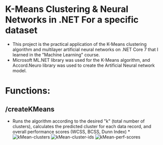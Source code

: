 # K-Means Clustering & Neural Networks in .NET For a specific dataset
* This project is the practical application of the K-Means clustering algorithm and multilayer artificial neural networks on .NET Core 7 that I learned in the "Machine Learning" course.
* Microsoft ML.NET library was used for the K-Means algorithm, and Accord.Neuro library was used to create the Artificial Neural network model.
# Functions:
## /createKMeans
 * Runs the algorithm according to the desired "k" (total number of clusters), calculates the predicted cluster for each data record, and overall performance scores (WCSS, BCSS, Dunn Index) 
 *![kMean-clusters](https://github.com/gunesgultekin/kMeansClustering-NeuralNetworks-.NET/assets/126399958/29842e09-d6e6-416f-9652-86c83fa43934)
![kMean-cluster-ids](https://github.com/gunesgultekin/kMeansClustering-NeuralNetworks-.NET/assets/126399958/2cf24d42-4b56-4a99-a22b-1c0dd8158286)
![kMean-perf-scores](https://github.com/gunesgultekin/kMeansClustering-NeuralNetworks-.NET/assets/126399958/f19a10d6-a687-4c3b-a5bb-739f163ceab9)
